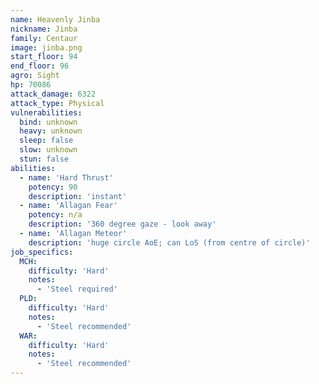 ```yaml
---
name: Heavenly Jinba
nickname: Jinba
family: Centaur
image: jinba.png
start_floor: 94
end_floor: 96
agro: Sight
hp: 70086
attack_damage: 6322
attack_type: Physical
vulnerabilities:
  bind: unknown
  heavy: unknown
  sleep: false
  slow: unknown
  stun: false
abilities:
  - name: 'Hard Thrust'
    potency: 90
    description: 'instant'
  - name: 'Allagan Fear'
    potency: n/a
    description: '360 degree gaze - look away'
  - name: 'Allagan Meteor'
    description: 'huge circle AoE; can LoS (from centre of circle)'
job_specifics:
  MCH:
    difficulty: 'Hard'
    notes:
      - 'Steel required'
  PLD:
    difficulty: 'Hard'
    notes:
      - 'Steel recommended'
  WAR:
    difficulty: 'Hard'
    notes:
      - 'Steel recommended'
---
```

